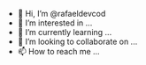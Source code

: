 - 👋 Hi, I’m @rafaeldevcod
- 👀 I’m interested in ...
- 🌱 I’m currently learning ...
- 💞️ I’m looking to collaborate on ...
- 📫 How to reach me ...

<!---
rafaeldevcod/rafaeldevcod is a ✨ special ✨ repository because its `README.md` (this file) appears on your GitHub profile.
You can click the Preview link to take a look at your changes.
--->
